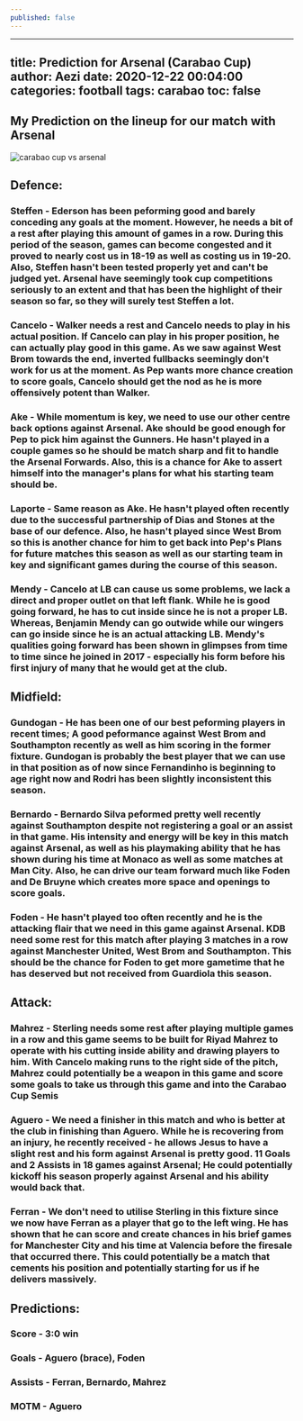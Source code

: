 ```yaml
---
published: false
---
```

---
title: Prediction for Arsenal (Carabao Cup)
author: Aezi
date: 2020-12-22 00:04:00
categories: football
tags: carabao
toc: false
---

## My Prediction on the lineup for our match with Arsenal

![carabao cup vs arsenal](https://u.cubeupload.com/hyperaezi/arsenal.png)

## Defence:

### Steffen - Ederson has been peforming good and barely conceding any goals at the moment. However, he needs a bit of a rest after playing this amount of games in a row. During this period of the season, games can become congested and it proved to nearly cost us in 18-19 as well as costing us in 19-20. Also, Steffen hasn't been tested properly yet and can't be judged yet. Arsenal have seemingly took cup competitions seriously to an extent and that has been the highlight of their season so far, so they will surely test Steffen a lot.

### Cancelo - Walker needs a rest and Cancelo needs to play in his actual position. If Cancelo can play in his proper position, he can actually play good in this game. As we saw against West Brom towards the end, inverted fullbacks seemingly don't work for us at the moment. As Pep wants more chance creation to score goals, Cancelo should get the nod as he is more offensively potent than Walker.

### Ake - While momentum is key, we need to use our other centre back options against Arsenal. Ake should be good enough for Pep to pick him against the Gunners. He hasn't played in a couple games so he should be match sharp and fit to handle the Arsenal Forwards. Also, this is a chance for Ake to assert himself into the manager's plans for what his starting team should be.

### Laporte - Same reason as Ake. He hasn't played often recently due to the successful partnership of Dias and Stones at the base of our defence. Also, he hasn't played since West Brom so this is another chance for him to get back into Pep's Plans for future matches this season as well as our starting team in key and significant games during the course of this season.

### Mendy - Cancelo at LB can cause us some problems, we lack a direct and proper outlet on that left flank. While he is good going forward, he has to cut inside since he is not a proper LB. Whereas, Benjamin Mendy can go outwide while our wingers can go inside since he is an actual attacking LB. Mendy's qualities going forward has been shown in glimpses from time to time since he joined in 2017 - especially his form before his first injury of many that he would get at the club.

## Midfield:

### Gundogan - He has been one of our best peforming players in recent times; A good peformance against West Brom and Southampton recently as well as him scoring in the former fixture. Gundogan is probably the best player that we can use in that position as of now since Fernandinho is beginning to age right now and Rodri has been slightly inconsistent this season.

### Bernardo - Bernardo Silva peformed pretty well recently against Southampton despite not registering a goal or an assist in that game. His intensity and energy will be key in this match against Arsenal, as well as his playmaking ability that he has shown during his time at Monaco as well as some matches at Man City. Also, he can drive our team forward much like Foden and De Bruyne which creates more space and openings to score goals.

### Foden - He hasn't played too often recently and he is the attacking flair that we need in this game against Arsenal. KDB need some rest for this match after playing 3 matches in a row against Manchester United, West Brom and Southampton. This should be the chance for Foden to get more gametime that he has deserved but not received from Guardiola this season.

## Attack:

### Mahrez - Sterling needs some rest after playing multiple games in a row and this game seems to be built for Riyad Mahrez to operate with his cutting inside ability and drawing players to him. With Cancelo making runs to the right side of the pitch, Mahrez could potentially be a weapon in this game and score some goals to take us through this game and into the Carabao Cup Semis

### Aguero - We need a finisher in this match and who is better at the club in finishing than Aguero. While he is recovering from an injury, he recently received - he allows Jesus to have a slight rest and his form against Arsenal is pretty good. 11 Goals and 2 Assists in 18 games against Arsenal; He could potentially kickoff his season properly against Arsenal and his ability would back that.

### Ferran - We don't need to utilise Sterling in this fixture since we now have Ferran as a player that go to the left wing. He has shown that he can score and create chances in his brief games for Manchester City and his time at Valencia before the firesale that occurred there. This could potentially be a match that cements his position and potentially starting for us if he delivers massively.

## Predictions:

### Score - 3:0 win
### Goals - Aguero (brace), Foden
### Assists - Ferran, Bernardo, Mahrez
### MOTM - Aguero
